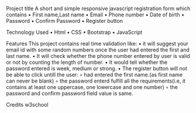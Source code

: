 Project title
A short and simple responsive javascript registration form which contains 
    • First name,Last name
    • Email
    • Phone number
    • Date of birth
    •  Password
    • Confirm Password
    • Register button

Technology Used
    • Html
    • CSS
    • Bootstrap
    • JavaScript
    
Features
This project contains real time validation like:
    • it will suggest your email id with some random numbers once the user had entered the first and last name.
    • It will check whether the phone number entered by user is valid or not by counting the length of number.
    • It would tell whether the password entered is week, medium or strong.
    • The register button will not be able to click untill the user:
        ◦ had entered the first name.(as first name can never be blank)
        ◦ the password enterd fulfill all the requirements(i.e, it contains at least one uppercase, one lowercase and one number)
        ◦ the password and confirm password field value is same.

Credits
w3school
